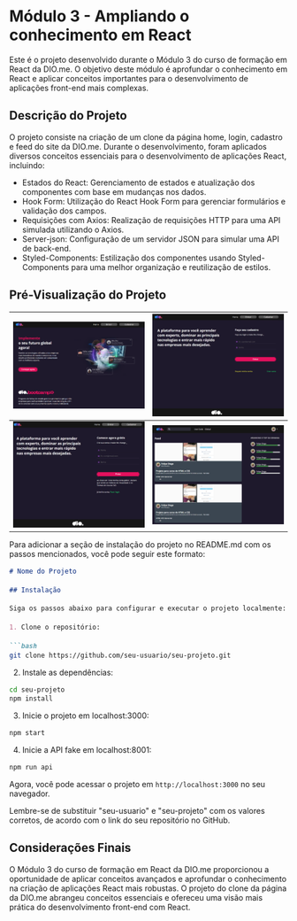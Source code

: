 # Módulo 3 - Ampliando o conhecimento em React

Este é o projeto desenvolvido durante o Módulo 3 do curso de formação em React da DIO.me. O objetivo deste módulo é aprofundar o conhecimento em React e aplicar conceitos importantes para o desenvolvimento de aplicações front-end mais complexas.

## Descrição do Projeto

O projeto consiste na criação de um clone da página home, login, cadastro e feed do site da DIO.me. Durante o desenvolvimento, foram aplicados diversos conceitos essenciais para o desenvolvimento de aplicações React, incluindo:

- Estados do React: Gerenciamento de estados e atualização dos componentes com base em mudanças nos dados.
- Hook Form: Utilização do React Hook Form para gerenciar formulários e validação dos campos.
- Requisições com Axios: Realização de requisições HTTP para uma API simulada utilizando o Axios.
- Server-json: Configuração de um servidor JSON para simular uma API de back-end.
- Styled-Components: Estilização dos componentes usando Styled-Components para uma melhor organização e reutilização de estilos.

## Pré-Visualização do Projeto

| ![Preview1](./src/assets/home.png) | ![Preview2](./src/assets/login.png) |
| --- | --- |
| ![Preview3](./src/assets/signup.png) | ![Preview4](./src/assets/feed.png) |

Para adicionar a seção de instalação do projeto no README.md com os passos mencionados, você pode seguir este formato:

```markdown
# Nome do Projeto

## Instalação

Siga os passos abaixo para configurar e executar o projeto localmente:

1. Clone o repositório:

```bash
git clone https://github.com/seu-usuario/seu-projeto.git
```

2. Instale as dependências:

```bash
cd seu-projeto
npm install
```

3. Inicie o projeto em localhost:3000:

```bash
npm start
```

4. Inicie a API fake em localhost:8001:

```bash
npm run api
```

Agora, você pode acessar o projeto em `http://localhost:3000` no seu navegador.


Lembre-se de substituir "seu-usuario" e "seu-projeto" com os valores corretos, de acordo com o link do seu repositório no GitHub.

## Considerações Finais

O Módulo 3 do curso de formação em React da DIO.me proporcionou a oportunidade de aplicar conceitos avançados e aprofundar o conhecimento na criação de aplicações React mais robustas. O projeto do clone da página da DIO.me abrangeu conceitos essenciais e ofereceu uma visão mais prática do desenvolvimento front-end com React.
